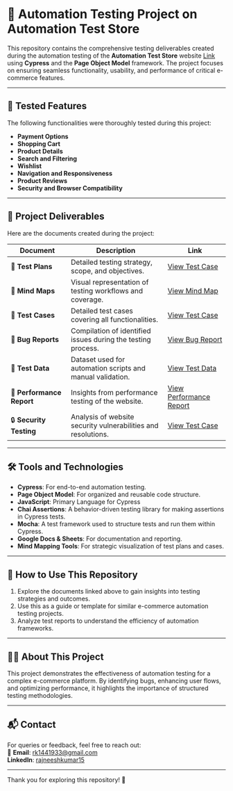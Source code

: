 # 🚀 Automation Testing Project on Automation Test Store  

This repository contains the comprehensive testing deliverables created during the automation testing of the **Automation Test Store** website <a href="https://automationteststore.com/" target="_blank">Link</a> using **Cypress** and the **Page Object Model** framework. The project focuses on ensuring seamless functionality, usability, and performance of critical e-commerce features.  

---

## 🧪 Tested Features  

The following functionalities were thoroughly tested during this project:  

- **Payment Options**  
- **Shopping Cart**  
- **Product Details**  
- **Search and Filtering**  
- **Wishlist**  
- **Navigation and Responsiveness**  
- **Product Reviews**  
- **Security and Browser Compatibility**  

---

## 📂 Project Deliverables  

Here are the documents created during the project:  

| **Document**            | **Description**                                                                | **Link**                                                                 |
|--------------------------|--------------------------------------------------------------------------------|--------------------------------------------------------------------------|
| 📝 **Test Plans**        | Detailed testing strategy, scope, and objectives.                              | <a href="https://www.notion.so/Automation-Test-Store-142d94f780e38083a704d4d831cbbb1c?pvs=4" target="_blank">View Test Case</a>                                                      |
| 🧠 **Mind Maps**         | Visual representation of testing workflows and coverage.                       | <a href="https://miro.com/app/board/uXjVLEOt4Kg=/?share_link_id=618908726823" target="_blank">View Mind Map</a>                                                      |
| 🧪 **Test Cases**        | Detailed test cases covering all functionalities.                              | <a href="https://www.notion.so/Automation-Test-Store-142d94f780e38083a704d4d831cbbb1c?pvs=4" target="_blank">View Test Case</a>                                                     |
| 🐞 **Bug Reports**       | Compilation of identified issues during the testing process.                   | <a href="https://www.notion.so/Bug-Report-142d94f780e3808ea99aee33b2fdc76f?pvs=4" target="_blank">View Bug Report</a>                                                    |
| 📑 **Test Data**         | Dataset used for automation scripts and manual validation.                     | <a href="https://docs.google.com/document/d/1_cJeFzovTgIyizHok6Y8RDQGqONaowbz/edit?usp=sharing&ouid=101846258135823370425&rtpof=true&sd=true" target="_blank">View Test Data</a>                                                      |
| 🚀 **Performance Report**| Insights from performance testing of the website.                              | <a href="https://drive.google.com/file/d/1OZ20JptVMV4nXxJp-Z1KCJWKasFdmibJ/view?usp=sharing" target="_blank">View Performance Report</a>                                             |
| 🔒 **Security Testing**  | Analysis of website security vulnerabilities and resolutions.                  | <a href="https://drive.google.com/drive/folders/1Ks1ux4M9wcEsTKn8SsVLFk-Ez99cgcJs?usp=sharing" target="_blank">View Test Case</a>                                               |

---

## 🛠 Tools and Technologies  

- **Cypress**: For end-to-end automation testing.  
- **Page Object Model**: For organized and reusable code structure.
- **JavaScript**: Primary Language for Cypress
- **Chai Assertions**: A behavior-driven testing library for making assertions in Cypress tests.
- **Mocha**: A test framework used to structure tests and run them within Cypress.
- **Google Docs & Sheets**: For documentation and reporting.  
- **Mind Mapping Tools**: For strategic visualization of test plans and cases.  

---

## 🚀 How to Use This Repository  

1. Explore the documents linked above to gain insights into testing strategies and outcomes.  
2. Use this as a guide or template for similar e-commerce automation testing projects.  
3. Analyze test reports to understand the efficiency of automation frameworks.  

---

## 👨‍💻 About This Project  

This project demonstrates the effectiveness of automation testing for a complex e-commerce platform. By identifying bugs, enhancing user flows, and optimizing performance, it highlights the importance of structured testing methodologies.

---

## 📬 Contact  

For queries or feedback, feel free to reach out:  
📧 **Email**: rk1441933@gmail.com <br>
  **LinkedIn**: [rajneeshkumar15](https://www.linkedin.com/in/rajneeshkumar15/)

---

Thank you for exploring this repository! 🌟  
